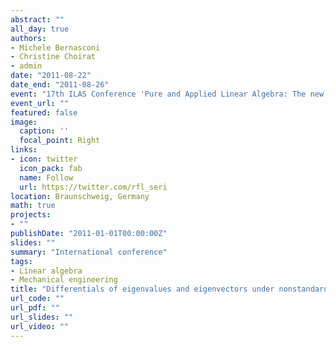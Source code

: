 ```yaml
---
abstract: ""
all_day: true
authors:
- Michele Bernasconi
- Christine Choirat
- admin
date: "2011-08-22"
date_end: "2011-08-26"
event: "17th ILAS Conference 'Pure and Applied Linear Algebra: The new Generation'"
event_url: ""
featured: false
image:
  caption: ''
  focal_point: Right
links:
- icon: twitter
  icon_pack: fab
  name: Follow
  url: https://twitter.com/rfl_seri
location: Braunschweig, Germany
math: true
projects:
- ""
publishDate: "2011-01-01T00:00:00Z"
slides: ""
summary: "International conference"
tags:
- Linear algebra
- Mechanical engineering
title: "Differentials of eigenvalues and eigenvectors under nonstandard normalizations with applications to search engine rankings"
url_code: ""
url_pdf: ""
url_slides: ""
url_video: ""
---
```

